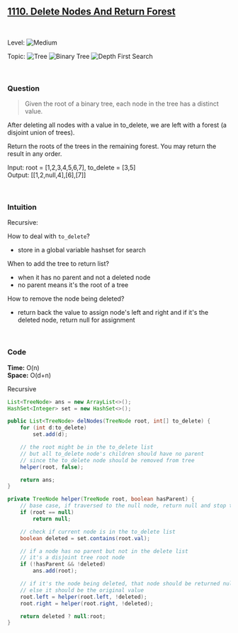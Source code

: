 ## [1110. Delete Nodes And Return Forest](https://leetcode.com/problems/delete-nodes-and-return-forest/)

<br>

Level:
![Medium](https://img.shields.io/badge/-Medium-ff8000)

Topic:
![Tree](https://img.shields.io/badge/-Tree-70db70)
![Binary Tree](https://img.shields.io/badge/-Binary_Tree-5cd65c)
![Depth First Search](https://img.shields.io/badge/-Depth_First_Search-47d147)

<!---
Similar Problem:

- [](.md)
--->

<br>

### Question

> Given the root of a binary tree, each node in the tree has a distinct value.

After deleting all nodes with a value in to_delete, we are left with a forest (a disjoint union of trees).

Return the roots of the trees in the remaining forest. You may return the result in any order.

Input: root = [1,2,3,4,5,6,7], to_delete = [3,5]  
Output: [[1,2,null,4],[6],[7]]

<br>

### Intuition

Recursive:

How to deal with `to_delete`?

- store in a global variable hashset for search

When to add the tree to return list?

- when it has no parent and not a deleted node
- no parent means it's the root of a tree

How to remove the node being deleted?

- return back the value to assign node's left and right and if it's the deleted node, return null for assignment

<br>

### Code

**Time:** O(n)  
**Space:** O(d+n)

Recursive

```java
List<TreeNode> ans = new ArrayList<>();
HashSet<Integer> set = new HashSet<>();

public List<TreeNode> delNodes(TreeNode root, int[] to_delete) {
    for (int d:to_delete)
        set.add(d);

    // the root might be in the to_delete list
    // but all to_delete node's children should have no parent
    // since the to_delete node should be removed from tree
    helper(root, false);

    return ans;
}

private TreeNode helper(TreeNode root, boolean hasParent) {
    // base case, if traversed to the null node, return null and stop traversing
    if (root == null)
        return null;

    // check if current node is in the to_delete list
    boolean deleted = set.contains(root.val);

    // if a node has no parent but not in the delete list
    // it's a disjoint tree root node
    if (!hasParent && !deleted)
        ans.add(root);

    // if it's the node being deleted, that node should be returned null
    // else it should be the original value
    root.left = helper(root.left, !deleted);
    root.right = helper(root.right, !deleted);

    return deleted ? null:root;
}
```
